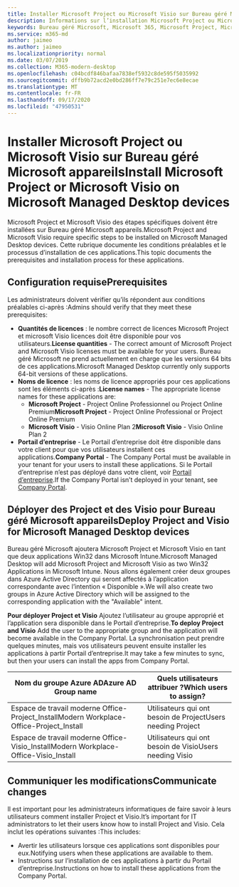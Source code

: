```yaml
---
title: Installer Microsoft Project ou Microsoft Visio sur Bureau géré Microsoft appareils
description: Informations sur l’installation Microsoft Project ou Microsoft Visio sur Bureau géré Microsoft appareils
keywords: Bureau géré Microsoft, Microsoft 365, Microsoft Project, Microsoft Visio
ms.service: m365-md
author: jaimeo
ms.author: jaimeo
ms.localizationpriority: normal
ms.date: 03/07/2019
ms.collection: M365-modern-desktop
ms.openlocfilehash: c04bcdf846bafaa7838ef5932c8de595f5035992
ms.sourcegitcommit: dffb9b72acd2e0bd286ff7e79c251e7ec6e8ecae
ms.translationtype: MT
ms.contentlocale: fr-FR
ms.lasthandoff: 09/17/2020
ms.locfileid: "47950531"
---
```

# <a name="install-microsoft-project-or-microsoft-visio-on-microsoft-managed-desktop-devices"></a><span data-ttu-id="d20c8-104">Installer Microsoft Project ou Microsoft Visio sur Bureau géré Microsoft appareils</span><span class="sxs-lookup"><span data-stu-id="d20c8-104">Install Microsoft Project or Microsoft Visio on Microsoft Managed Desktop devices</span></span>

<span data-ttu-id="d20c8-105">Microsoft Project et Microsoft Visio des étapes spécifiques doivent être installées sur Bureau géré Microsoft appareils.</span><span class="sxs-lookup"><span data-stu-id="d20c8-105">Microsoft Project and Microsoft Visio require specific steps to be installed on Microsoft Managed Desktop devices.</span></span> <span data-ttu-id="d20c8-106">Cette rubrique documente les conditions préalables et le processus d’installation de ces applications.</span><span class="sxs-lookup"><span data-stu-id="d20c8-106">This topic documents the prerequisites and installation process for these applications.</span></span>

## <a name="prerequisites"></a><span data-ttu-id="d20c8-107">Configuration requise</span><span class="sxs-lookup"><span data-stu-id="d20c8-107">Prerequisites</span></span>

<span data-ttu-id="d20c8-108">Les administrateurs doivent vérifier qu’ils répondent aux conditions préalables ci-après :</span><span class="sxs-lookup"><span data-stu-id="d20c8-108">Admins should verify that they meet these prerequisites:</span></span>
- <span data-ttu-id="d20c8-109">**Quantités de licences** : le nombre correct de licences Microsoft Project et microsoft Visio licences doit être disponible pour vos utilisateurs.</span><span class="sxs-lookup"><span data-stu-id="d20c8-109">**License quantities** - The correct amount of Microsoft Project and Microsoft Visio licenses must be available for your users.</span></span> <span data-ttu-id="d20c8-110">Bureau géré Microsoft ne prend actuellement en charge que les versions 64 bits de ces applications.</span><span class="sxs-lookup"><span data-stu-id="d20c8-110">Microsoft Managed Desktop currently only supports 64-bit versions of these applications.</span></span> 
- <span data-ttu-id="d20c8-111">**Noms de licence** : les noms de licence appropriés pour ces applications sont les éléments ci-après :</span><span class="sxs-lookup"><span data-stu-id="d20c8-111">**License names** - The appropriate license names for these applications are:</span></span>
    - <span data-ttu-id="d20c8-112">**Microsoft Project** - Project Online Professionnel ou Project Online Premium</span><span class="sxs-lookup"><span data-stu-id="d20c8-112">**Microsoft Project** - Project Online Professional or Project Online Premium</span></span>
    - <span data-ttu-id="d20c8-113">**Microsoft Visio** - Visio Online Plan 2</span><span class="sxs-lookup"><span data-stu-id="d20c8-113">**Microsoft Visio** - Visio Online Plan 2</span></span>
- <span data-ttu-id="d20c8-114">**Portail d’entreprise** - Le Portail d’entreprise doit être disponible dans votre client pour que vos utilisateurs installent ces applications.</span><span class="sxs-lookup"><span data-stu-id="d20c8-114">**Company Portal** -  The Company Portal must be available in your tenant for your users to install these applications.</span></span> <span data-ttu-id="d20c8-115">Si le Portail d’entreprise n’est pas déployé dans votre client, voir [Portail d’entreprise](company-portal.md).</span><span class="sxs-lookup"><span data-stu-id="d20c8-115">If the Company Portal isn’t deployed in your tenant, see [Company Portal](company-portal.md).</span></span>

## <a name="deploy-project-and-visio-for-microsoft-managed-desktop-devices"></a><span data-ttu-id="d20c8-116">Déployer des Project et des Visio pour Bureau géré Microsoft appareils</span><span class="sxs-lookup"><span data-stu-id="d20c8-116">Deploy Project and Visio for Microsoft Managed Desktop devices</span></span>
<span data-ttu-id="d20c8-117">Bureau géré Microsoft ajoutera Microsoft Project et Microsoft Visio en tant que deux applications Win32 dans Microsoft Intune.</span><span class="sxs-lookup"><span data-stu-id="d20c8-117">Microsoft Managed Desktop will add Microsoft Project and Microsoft Visio as two Win32 Applications in Microsoft Intune.</span></span> <span data-ttu-id="d20c8-118">Nous allons également créer deux groupes dans Azure Active Directory qui seront affectés à l’application correspondante avec l’intention « Disponible ».</span><span class="sxs-lookup"><span data-stu-id="d20c8-118">We will also create two groups in Azure Active Directory which will be assigned to the corresponding application with the "Available" intent.</span></span> 

<span data-ttu-id="d20c8-119">**Pour déployer Project et Visio** Ajoutez l’utilisateur au groupe approprié et l’application sera disponible dans le Portail d’entreprise.</span><span class="sxs-lookup"><span data-stu-id="d20c8-119">**To deploy Project and Visio** Add the user to the appropriate group and the application will become available in the Company Portal.</span></span> <span data-ttu-id="d20c8-120">La synchronisation peut prendre quelques minutes, mais vos utilisateurs peuvent ensuite installer les applications à partir Portail d’entreprise.</span><span class="sxs-lookup"><span data-stu-id="d20c8-120">It may take a few minutes to sync, but then your users can install the apps from Company Portal.</span></span> 

<span data-ttu-id="d20c8-121">Nom du groupe Azure AD</span><span class="sxs-lookup"><span data-stu-id="d20c8-121">Azure AD Group name</span></span> | <span data-ttu-id="d20c8-122">Quels utilisateurs attribuer ?</span><span class="sxs-lookup"><span data-stu-id="d20c8-122">Which users to assign?</span></span>   
 --- | ---
<span data-ttu-id="d20c8-123">Espace de travail moderne Office-Project_Install</span><span class="sxs-lookup"><span data-stu-id="d20c8-123">Modern Workplace-Office-Project_Install</span></span> | <span data-ttu-id="d20c8-124">Utilisateurs qui ont besoin de Project</span><span class="sxs-lookup"><span data-stu-id="d20c8-124">Users needing Project</span></span>
<span data-ttu-id="d20c8-125">Espace de travail moderne Office-Visio_Install</span><span class="sxs-lookup"><span data-stu-id="d20c8-125">Modern Workplace-Office-Visio_Install</span></span> | <span data-ttu-id="d20c8-126">Utilisateurs qui ont besoin de Visio</span><span class="sxs-lookup"><span data-stu-id="d20c8-126">Users needing Visio</span></span>

## <a name="communicate-changes"></a><span data-ttu-id="d20c8-127">Communiquer les modifications</span><span class="sxs-lookup"><span data-stu-id="d20c8-127">Communicate changes</span></span>
<span data-ttu-id="d20c8-128">Il est important pour les administrateurs informatiques de faire savoir à leurs utilisateurs comment installer Project et Visio.</span><span class="sxs-lookup"><span data-stu-id="d20c8-128">It’s important for IT administrators to let their users know how to install Project and Visio.</span></span> <span data-ttu-id="d20c8-129">Cela inclut les opérations suivantes :</span><span class="sxs-lookup"><span data-stu-id="d20c8-129">This includes:</span></span> 
- <span data-ttu-id="d20c8-130">Avertir les utilisateurs lorsque ces applications sont disponibles pour eux.</span><span class="sxs-lookup"><span data-stu-id="d20c8-130">Notifying users when these applications are available to them.</span></span> 
- <span data-ttu-id="d20c8-131">Instructions sur l’installation de ces applications à partir du Portail d’entreprise.</span><span class="sxs-lookup"><span data-stu-id="d20c8-131">Instructions on how to install these applications from the Company Portal.</span></span>
